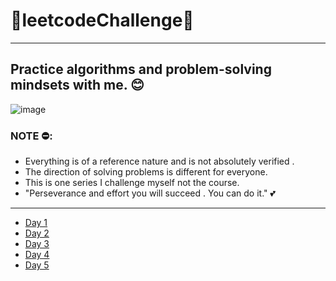 #                     👾leetcodeChallenge👾
---
## Practice algorithms and problem-solving mindsets with me. 😊

![image](https://user-images.githubusercontent.com/70010376/231834723-494c6363-5e0c-4024-bdd0-fd2350a0b3fe.png)

### NOTE ⛔:
 
- Everything is of a reference nature and is not absolutely verified .
- The direction of solving problems is different for everyone.
- This is one series I challenge myself not the course.
- "Perseverance and effort you will succeed . You can do it." 💕

---
- [Day 1](https://github.com/TaiTitans/leetcodeChallenge/blob/main/Day1/Day1.md)
- [Day 2](https://github.com/TaiTitans/leetcodeChallenge/blob/main/Day2/day2.md)
- [Day 3](https://github.com/TaiTitans/leetcodeChallenge/blob/main/Day3/readme.md)
- [Day 4](https://github.com/TaiTitans/leetcodeChallenge/blob/main/Day4/readme.md)
- [Day 5](https://github.com/TaiTitans/leetcodeChallenge/tree/main/Day5)
